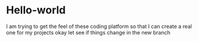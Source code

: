 # Hello-world
I am trying to get the feel of these coding platform so that I can create a real one for my projects
okay let see if things change in the new branch
